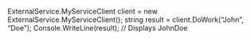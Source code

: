 ﻿ExternalService.MyServiceClient client = new ExternalService.MyServiceClient();
string result = client.DoWork(“John”, “Doe”);
Console.WriteLine(result); // Displays JohnDoe